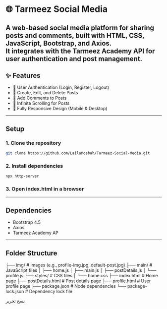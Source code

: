 #  🌐 Tarmeez Social Media

A web-based social media platform for sharing posts and comments, built with **HTML**, **CSS**, **JavaScript**, **Bootstrap**, and **Axios**.  
It integrates with the Tarmeez Academy API for user authentication and post management.
---
## ✨ Features

- 🔐 User Authentication (Login, Register, Logout)
- 📝 Create, Edit, and Delete Posts
- 💬 Add Comments to Posts
- 🔁 Infinite Scrolling for Posts
- 📱 Fully Responsive Design (Mobile & Desktop)
  
---
## Setup

### 1. Clone the repository
```bash
git clone https://github.com/LailaMosbah/Tarmeez-Social-Media.git
```
### 2. Install dependencies
```bash
npx http-server
```
### 3. Open index.html in a browser

---

## Dependencies
- Bootstrap 4.5
- Axios
- Tarmeez Academy AP

---

## Folder Structure
├── img/                # Images (e.g., profile-img.jpg, default-post.jpg)
├── main/               # JavaScript files
│   ├── home.js
│   ├── main.js
│   ├── postDetails.js
│   └── profile.js
├── styles/             # CSS files
│   └── home.css
├── index.html          # Home page
├── postDetails.html    # Post details page
├── profile.html        # User profile page
├── package.json        # Node dependencies
└── package-lock.json   # Dependency lock file

نسخ
تحرير



